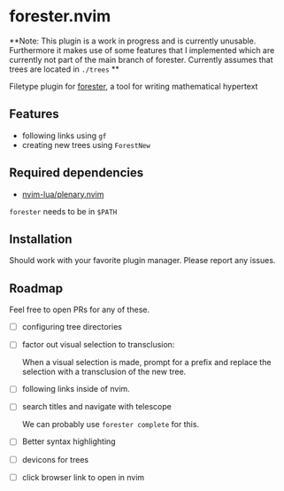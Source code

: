 # forester.nvim

**Note: This plugin is a work in progress and is currently unusable.
Furthermore it makes use of some features that I implemented which are
currently not part of the main branch of forester. Currently assumes that trees
are located in `./trees`
**

Filetype plugin for [forester](https://sr.ht/~jonsterling/forester/), a tool
for writing mathematical hypertext

## Features

- following links using `gf`
- creating new trees using `ForestNew`

## Required dependencies

- [nvim-lua/plenary.nvim](https://github.com/nvim-lua/plenary.nvim)

`forester` needs to be in `$PATH`

## Installation

Should work with your favorite plugin manager. Please report any issues.

## Roadmap

Feel free to open PRs for any of these.

- [ ] configuring tree directories

- [ ] factor out visual selection to transclusion:

  When a visual selection is made, prompt for a prefix and replace the
  selection with a transclusion of the new tree.

- [ ] following links inside of nvim.

- [ ] search titles and navigate with telescope

  We can probably use `forester complete` for this.

- [ ] Better syntax highlighting
- [ ] devicons for trees
- [ ] click browser link to open in nvim
